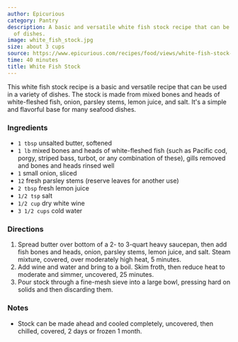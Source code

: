 ```yaml
---
author: Epicurious
category: Pantry
description: A basic and versatile white fish stock recipe that can be used in a variety
  of dishes.
image: white_fish_stock.jpg
size: about 3 cups
source: https://www.epicurious.com/recipes/food/views/white-fish-stock-233577
time: 40 minutes
title: White Fish Stock
---
```

This white fish stock recipe is a basic and versatile recipe that can be used in a variety of dishes. The stock is made from mixed bones and heads of white-fleshed fish, onion, parsley stems, lemon juice, and salt. It's a simple and flavorful base for many seafood dishes.

### Ingredients

* `1 tbsp` unsalted butter, softened
* `1 lb` mixed bones and heads of white-fleshed fish (such as Pacific cod, porgy, striped bass, turbot, or any combination of these), gills removed and bones and heads rinsed well
* `1` small onion, sliced
* `12` fresh parsley stems (reserve leaves for another use)
* `2 tbsp` fresh lemon juice
* `1/2 tsp` salt
* `1/2 cup` dry white wine
* `3 1/2 cups` cold water

### Directions

1. Spread butter over bottom of a 2- to 3-quart heavy saucepan, then add fish bones and heads, onion, parsley stems, lemon juice, and salt. Steam mixture, covered, over moderately high heat, 5 minutes.
2. Add wine and water and bring to a boil. Skim froth, then reduce heat to moderate and simmer, uncovered, 25 minutes.
3. Pour stock through a fine-mesh sieve into a large bowl, pressing hard on solids and then discarding them.

### Notes

- Stock can be made ahead and cooled completely, uncovered, then chilled, covered, 2 days or frozen 1 month.